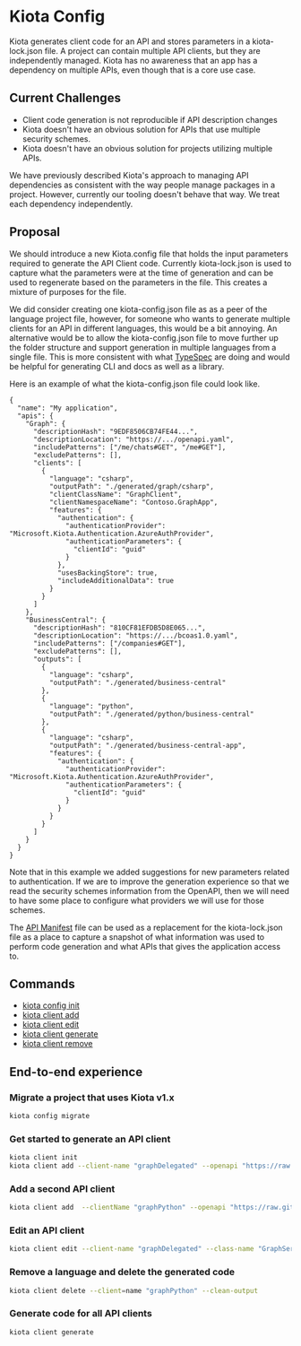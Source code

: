 # Kiota Config

Kiota generates client code for an API and stores parameters in a kiota-lock.json file. A project can contain multiple API clients, but they are independently managed. Kiota has no awareness that an app has a dependency on multiple APIs, even though that is a core use case.

## Current Challenges

- Client code generation is not reproducible if API description changes
- Kiota doesn't have an obvious solution for APIs that use multiple security schemes.
- Kiota doesn't have an obvious solution for projects utilizing multiple APIs.

We have previously described Kiota's approach to managing API dependencies as consistent with the way people manage packages in a project. However, currently our tooling doesn't behave that way. We treat each dependency independently.

## Proposal

We should introduce a new Kiota.config file that holds the input parameters required to generate the API Client code. Currently kiota-lock.json is used to capture what the parameters were at the time of generation and can be used to regenerate based on the parameters in the file. This creates a mixture of purposes for the file.

We did consider creating one kiota-config.json file as as a peer of the language project file, however, for someone who wants to generate multiple clients for an API in different languages, this would be a bit annoying. An alternative would be to allow the kiota-config.json file to move further up the folder structure and support generation in multiple languages from a single file. This is more consistent with what [TypeSpec](https://aka.ms/typespec) are doing and would be helpful for generating CLI and docs as well as a library.

Here is an example of what the kiota-config.json file could look like.

```jsonc
{
  "name": "My application",
  "apis": {
    "Graph": {
      "descriptionHash": "9EDF8506CB74FE44...",
      "descriptionLocation": "https://.../openapi.yaml",
      "includePatterns": ["/me/chats#GET", "/me#GET"],
      "excludePatterns": [],
      "clients": [
        {
          "language": "csharp",
          "outputPath": "./generated/graph/csharp",
          "clientClassName": "GraphClient",
          "clientNamespaceName": "Contoso.GraphApp",
          "features": {
            "authentication": {
              "authenticationProvider": "Microsoft.Kiota.Authentication.AzureAuthProvider",
              "authenticationParameters": {
                "clientId": "guid"
              }
            },
            "usesBackingStore": true,
            "includeAdditionalData": true
          }
        }
      ]
    },
    "BusinessCentral": {
      "descriptionHash": "810CF81EFDB5D8E065...",
      "descriptionLocation": "https://.../bcoas1.0.yaml",
      "includePatterns": ["/companies#GET"],
      "excludePatterns": [],
      "outputs": [
        {
          "language": "csharp",
          "outputPath": "./generated/business-central"
        },
        {
          "language": "python",
          "outputPath": "./generated/python/business-central"
        },
        {
          "language": "csharp",
          "outputPath": "./generated/business-central-app",
          "features": {
            "authentication": {
              "authenticationProvider": "Microsoft.Kiota.Authentication.AzureAuthProvider",
              "authenticationParameters": {
                "clientId": "guid"
              }
            }
          }
        }
      ]
    }
  }
}
```

Note that in this example we added suggestions for new parameters related to authentication. If we are to improve the generation experience so that we read the security schemes information from the OpenAPI, then we will need to have some place to configure what providers we will use for those schemes.

The [API Manifest](https://www.ietf.org/archive/id/draft-miller-api-manifest-01.html) file can be used as a replacement for the kiota-lock.json file as a place to capture a snapshot of what information was used to perform code generation and what APIs that gives the application access to.

## Commands

* [kiota config init](../cli/init.md)
* [kiota client add](../cli/client-add.md)
* [kiota client edit](../cli/client-edit.md)
* [kiota client generate](../cli/client-generate.md)
* [kiota client remove](../cli/client-remove.md)

## End-to-end experience

### Migrate a project that uses Kiota v1.x

```bash
kiota config migrate
```

### Get started to generate an API client

```bash
kiota client init
kiota client add --client-name "graphDelegated" --openapi "https://raw.githubusercontent.com/microsoftgraph/msgraph-metadata/master/openapi/v1.0/openapi.yaml" --language csharp --output "./csharpClient"
```

### Add a second API client

```bash
kiota client add  --clientName "graphPython" --openapi "https://raw.githubusercontent.com/microsoftgraph/msgraph-metadata/master/openapi/v1.0/openapi.yaml" --language python --outputPath ./pythonClient
```

### Edit an API client

```bash
kiota client edit --client-name "graphDelegated" --class-name "GraphServiceClient" --exclude-path "/users/$count"
```

### Remove a language and delete the generated code

```bash
kiota client delete --client=name "graphPython" --clean-output
```

### Generate code for all API clients

```bash
kiota client generate
```